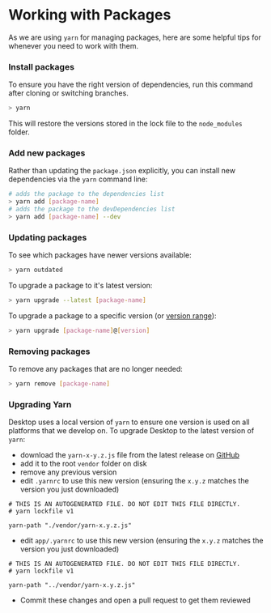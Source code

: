 # Working with Packages

As we are using `yarn` for managing packages, here are some helpful tips for
whenever you need to work with them.

### Install packages

To ensure you have the right version of dependencies, run this command after
cloning or switching branches.

```sh
> yarn
```

This will restore the versions stored in the lock file to the `node_modules`
folder.

### Add new packages

Rather than updating the `package.json` explicitly, you can install new
dependencies via the `yarn` command line:

```sh
# adds the package to the dependencies list
> yarn add [package-name]
# adds the package to the devDependencies list
> yarn add [package-name] --dev
```

### Updating packages

To see which packages have newer versions available:

```sh
> yarn outdated
```

To upgrade a package to it's latest version:

```sh
> yarn upgrade --latest [package-name]
```

To upgrade a package to a specific version (or [version range](https://docs.npmjs.com/misc/semver#x-ranges-12x-1x-12-)):

```sh
> yarn upgrade [package-name]@[version]
```

### Removing packages

To remove any packages that are no longer needed:

```sh
> yarn remove [package-name]
```

### Upgrading Yarn

Desktop uses a local version of `yarn` to ensure one version is used on all
platforms that we develop on. To upgrade Desktop to the latest version of `yarn`:

 - download the `yarn-x-y.z.js` file from the latest release on [GitHub](https://github.com/yarnpkg/yarn/releases)
  - add it to the root `vendor` folder on disk
  - remove any previous version
  - edit `.yarnrc` to use this new version (ensuring the `x.y.z` matches the
    version you just downloaded)

```
# THIS IS AN AUTOGENERATED FILE. DO NOT EDIT THIS FILE DIRECTLY.
# yarn lockfile v1

yarn-path "./vendor/yarn-x.y.z.js"
```

  - edit `app/.yarnrc` to use this new version (ensuring the `x.y.z` matches the
    version you just downloaded)

```
# THIS IS AN AUTOGENERATED FILE. DO NOT EDIT THIS FILE DIRECTLY.
# yarn lockfile v1

yarn-path "../vendor/yarn-x.y.z.js"
```

 - Commit these changes and open a pull request to get them reviewed
